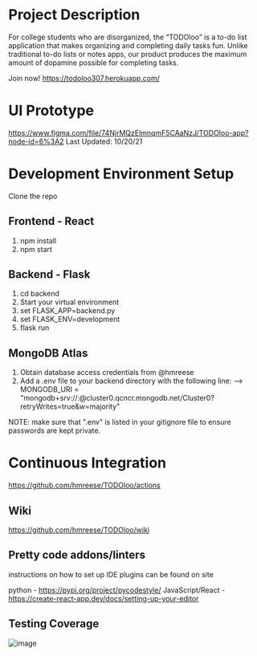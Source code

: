 # Project Description
For college students who are disorganized, the “TODOloo” is a to-do list application that makes organizing and completing daily tasks fun. Unlike traditional to-do lists or notes apps, our product produces the maximum amount of dopamine possible for completing tasks.

Join now! https://todoloo307.herokuapp.com/

# UI Prototype
https://www.figma.com/file/74NjrMQzElmnqmF5CAaNzJ/TODOloo-app?node-id=6%3A2
Last Updated: 10/20/21

# Development Environment Setup
Clone the repo

## Frontend - React
1. npm install
2. npm start

## Backend - Flask
1. cd backend
2. Start your virtual environment
3. set FLASK_APP=backend.py
4. set FLASK_ENV=development
5. flask run

## MongoDB Atlas
1. Obtain database access credentials from @hmreese
2. Add a .env file to your backend directory with the following line:
   --> MONGODB_URI = "mongodb+srv://<user>:<password>@cluster0.qcncr.mongodb.net/Cluster0?retryWrites=true&w=majority"

NOTE: make sure that ".env" is listed in your gitignore file to ensure passwords are kept private.

# Continuous Integration
https://github.com/hmreese/TODOloo/actions

## Wiki
https://github.com/hmreese/TODOloo/wiki

## Pretty code addons/linters

instructions on how to set up IDE plugins can be found on site

python - https://pypi.org/project/pycodestyle/
JavaScript/React - https://create-react-app.dev/docs/setting-up-your-editor
 
## Testing Coverage
  
   ![image](https://user-images.githubusercontent.com/56707357/144517732-5c7a4489-f7e9-431e-9767-977da8b4fc41.png)

